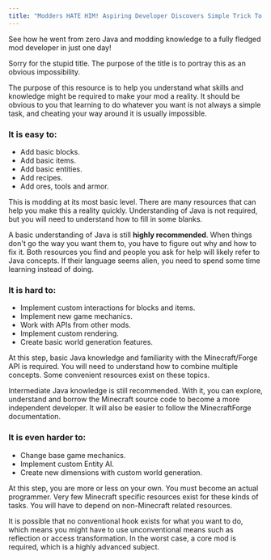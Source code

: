 ```yaml
---
title: "Modders HATE HIM! Aspiring Developer Discovers Simple Trick To Learn Modding In Just One Day"
---
```

See how he went from zero Java and modding knowledge to a fully fledged mod developer in just one day!

Sorry for the stupid title. The purpose of the title is to portray this as an obvious impossibility.

The purpose of this resource is to help you understand what skills and knowledge might be required to make your mod a reality.
It should be obvious to you that learning to do whatever you want is not always a simple task, and cheating your way around it is usually impossible.

### It is easy to:
- Add basic blocks.
- Add basic items.
- Add basic entities.
- Add recipes.
- Add ores, tools and armor.

This is modding at its most basic level. There are many resources that can help you make this a reality quickly.
Understanding of Java is not required, but you will need to understand how to fill in some blanks.

A basic understanding of Java is still **highly recommended**. When things don't go the way you want them to, you have to figure out why and how to fix it.
Both resources you find and people you ask for help will likely refer to Java concepts.
If their language seems alien, you need to spend some time learning instead of doing.

### It is hard to:
- Implement custom interactions for blocks and items.
- Implement new game mechanics.
- Work with APIs from other mods.
- Implement custom rendering.
- Create basic world generation features.

At this step, basic Java knowledge and familiarity with the Minecraft/Forge API is required.
You will need to understand how to combine multiple concepts. Some convenient resources exist on these topics.

Intermediate Java knowledge is still recommended.
With it, you can explore, understand and borrow the Minecraft source code to become a more independent developer.
It will also be easier to follow the MinecraftForge documentation.

### It is even harder to:
- Change base game mechanics.
- Implement custom Entity AI.
- Create new dimensions with custom world generation.

At this step, you are more or less on your own. You must become an actual programmer.
Very few Minecraft specific resources exist for these kinds of tasks. You will have to depend on non-Minecraft related resources.

It is possible that no conventional hook exists for what you want to do, which means you might have to use unconventional means such as reflection or access transformation.
In the worst case, a core mod is required, which is a highly advanced subject.
